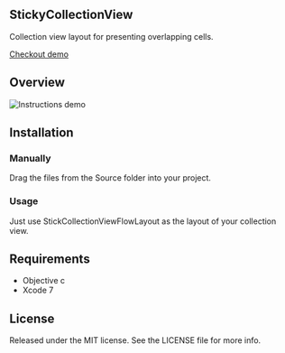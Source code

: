 ## StickyCollectionView
Collection view layout for presenting overlapping cells.

[Checkout demo](https://appetize.io/app/vrpfb0huzcr02h3g5wwh183jcw?device=iphone5s&scale=75&orientation=portrait&osVersion=9.2)
## Overview
![Instructions demo](https://cloud.githubusercontent.com/assets/5644547/11768922/90c8ddb2-a1ec-11e5-9476-bff461e214c2.gif)

## Installation

### Manually
Drag the files from the Source folder into your project.

### Usage
Just use StickCollectionViewFlowLayout as the layout of your collection view.

## Requirements
- Objective c
- Xcode 7

## License
Released under the MIT license. See the LICENSE file for more info.
